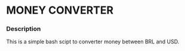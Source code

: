 # MONEY CONVERTER

### Description

This is a simple bash scipt to converter money between BRL and USD.
